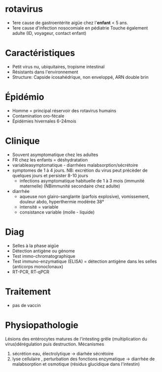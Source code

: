 # rotavirus



- 1ere cause de gastroentérite aigüe chez l'**enfant** < 5 ans. 
- 1ere cause d'infection nosocomiale en pédiatrie
  Touche également adulte (ID, voyageur, contact enfant) 


# Caractéristiques


- Petit virus nu, ubiquitaires, tropisme intestinal 
- Résistants dans l'environnement 
- Structure: Capside icosahédrique, non enveloppé, ARN double brin 


# Épidémio


- Homme = principal réservoir des rotavirus humains 
- Contamination oro-fécale 
- Épidémies hivernales 6-24mois 


# Clinique


- Souvent asymptomatique chez les adultes 
- FR chez les enfants = déshydratation 
- variableasymptomatique - diarrhées malabsorption/sécrétoire 
- symptomes de 1 à 4 jours. NB: excrétion du virus peut précèder de quelques jours et persister 8-10 jours 
    - infections asymptomatique habituelle de 1 à 3 mois (immunité maternelle) (NBimmunité secondaire chez adulte) 
- diarrhée 
    - aqueuse non glairo-sanglante (parfois explosive), vomissement, douleur abdo, hyperthermie modérée 38° 
    - intensité = variable 
    - consistance variable (molle - liquide) 


# Diag


- Selles à la phase aigüe 
- Détection antigène ou génome 
- Test immo-chromatographique 
- Test immuno-enzymatique (ELISA) = détection antigène dans les selles (anticorps monoclonaux) 
- RT-PCR, RT-qPCR 


# Traitement

- pas de vaccin 

# Physiopathologie


Lésions des entérocytes matures de l'intesting grêle (multiplication du virus)dérégulation puis destruction. 
Mécanismes
1. sécrétion eau, électrolytique -> diarhée sécrétoire 
2. lyse cellulaire , perturbation des fonctions enzymatique -> diarrhée de malabsorption et osmotique (résidus glucidique dans l'intestin) 
